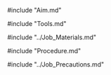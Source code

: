 #include "Aim.md"

#include "Tools.md"

#include "../Job_Materials.md"

#include "Procedure.md"

#include "../Job_Precautions.md"

